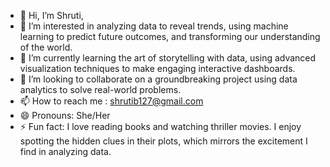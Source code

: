 - 👋 Hi, I’m Shruti,
- 👀 I’m interested in analyzing data to reveal trends, using machine learning to predict future outcomes, and transforming our understanding of the world.
- 🌱 I’m currently learning the art of storytelling with data, using advanced visualization techniques to make engaging interactive dashboards.
- 💞️ I’m looking to collaborate on a groundbreaking project using data analytics to solve real-world problems.
- 📫 How to reach me : shrutib127@gmail.com
- 😄 Pronouns: She/Her
- ⚡ Fun fact: I love reading books and watching thriller movies. I enjoy spotting the hidden clues in their plots, which mirrors the excitement I find in analyzing data.

<!---
shrub127/shrub127 is a ✨ special ✨ repository because its `README.md` (this file) appears on your GitHub profile.
You can click the Preview link to take a look at your changes.
--->
